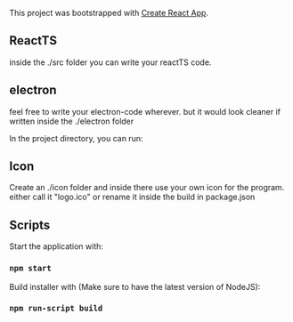 This project was bootstrapped with [Create React App](https://github.com/facebook/create-react-app).

## ReactTS
inside the ./src folder you can write your reactTS code.

## electron
feel free to write your electron-code wherever.
but it would look cleaner if written inside the ./electron folder

In the project directory, you can run:

## Icon
Create an ./icon folder and inside there use your own icon for the program.
either call it "logo.ico" or rename it inside the build in package.json

## Scripts
Start the application with:
### `npm start`

Build installer with (Make sure to have the latest version of NodeJS):
### `npm run-script build`